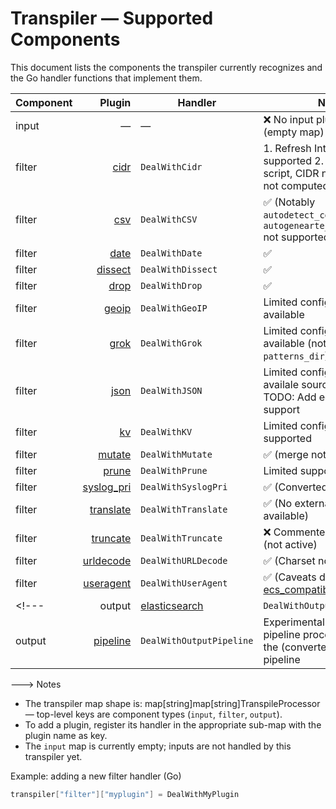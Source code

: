 # Transpiler — Supported Components

This document lists the components the transpiler currently recognizes and the Go handler functions that implement them.

| Component | Plugin | Handler | Notes |
|---|---:|---|---|
| input | — | — | ❌ No input plugins registered (empty map) |
| filter | [cidr](https://www.elastic.co/docs/reference/logstash/plugins/plugins-filters-cidr) | `DealWithCidr` | 1. Refresh Interval is not supported 2. Converted as script, CIDR netmasks are not computed once |
| filter | [csv](https://www.elastic.co/docs/reference/logstash/plugins/plugins-filters-csv) | `DealWithCSV` | ✅ (Notably `autodetect_column_names` and `autogenearte_column_names` not supported) |
| filter | [date](https://www.elastic.co/docs/reference/logstash/plugins/plugins-filters-date) | `DealWithDate` | ✅ |
| filter | [dissect](https://www.elastic.co/docs/reference/logstash/plugins/plugins-filters-dissect) | `DealWithDissect` | ✅ |
| filter | [drop](https://www.elastic.co/docs/reference/logstash/plugins/plugins-filters-drop) | `DealWithDrop` | ✅ |
| filter | [geoip](https://www.elastic.co/docs/reference/logstash/plugins/plugins-filters-geoip) | `DealWithGeoIP` | Limited configuration options available |
| filter | [grok](https://www.elastic.co/docs/reference/logstash/plugins/plugins-filters-grok) | `DealWithGrok` | Limited configuration options available (notably no `patterns_dir`) |
| filter | [json](https://www.elastic.co/docs/reference/logstash/plugins/plugins-filters-json) | `DealWithJSON` | Limited configuration options availale source and target. TODO: Add ecs_compatibility support|
| filter | [kv](https://www.elastic.co/docs/reference/logstash/plugins/plugins-filters-kv) | `DealWithKV` | Limited configuration options supported |
| filter | [mutate](https://www.elastic.co/docs/reference/logstash/plugins/plugins-filters-mutate) | `DealWithMutate` | ✅ (merge not supported yet) |
| filter | [prune](https://www.elastic.co/docs/reference/logstash/plugins/plugins-filters-prune) | `DealWithPrune` | Limited support |
| filter | [syslog_pri](https://www.elastic.co/docs/reference/logstash/plugins/plugins-filters-syslog_pri) | `DealWithSyslogPri` | ✅ (Converted as script) |
| filter | [translate](https://www.elastic.co/docs/reference/logstash/plugins/plugins-filters-translate) | `DealWithTranslate` | ✅ (No external file dictionary available) |
| filter | [truncate](https://www.elastic.co/docs/reference/logstash/plugins/plugins-filters-truncate) | `DealWithTruncate` | ❌ Commented out in source (not active) |
| filter | [urldecode](https://www.elastic.co/docs/reference/logstash/plugins/plugins-filters-urldecode) | `DealWithURLDecode` | ✅ (Charset not supported) |
| filter | [useragent](https://www.elastic.co/docs/reference/logstash/plugins/plugins-filters-useragent) | `DealWithUserAgent` | ✅ (Caveats do apply with [ecs_compatibility: false](https://github.com/herrBez/baffo/issues/9)) |
<!--- | output | [elasticsearch](https://www.elastic.co/docs/reference/logstash/plugins/plugins-outputs-elasticsearch) | `DealWithOutputElasticsearch` | Experimental: We simply invoke the ingest pipeline specified in the Elasticsearch output if any |
| output | [pipeline](https://www.elastic.co/docs/reference/logstash/plugins/plugins-outputs-pipeline) | `DealWithOutputPipeline` | Experimental: We add a pipeline processor to invoke the (converted) invoked pipeline |
--->
Notes
- The transpiler map shape is: map[string]map[string]TranspileProcessor — top-level keys are component types (`input`, `filter`, `output`).
- To add a plugin, register its handler in the appropriate sub-map with the plugin name as key.
- The `input` map is currently empty; inputs are not handled by this transpiler yet.

Example: adding a new filter handler (Go)
```go
transpiler["filter"]["myplugin"] = DealWithMyPlugin
```